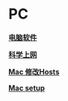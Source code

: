 # PC

[**电脑软件**](PC%2012fcaf4b858c4c5abb5dc109ff1cde95/%E7%94%B5%E8%84%91%E8%BD%AF%E4%BB%B6%20e37ec9c3ee4a42609a42627950cd7be2.md)

[**科学上网**](PC%2012fcaf4b858c4c5abb5dc109ff1cde95/%E7%A7%91%E5%AD%A6%E4%B8%8A%E7%BD%91%2024c60b318af546fab7cd08907a91a67d.md)

[**Mac 修改Hosts**](PC%2012fcaf4b858c4c5abb5dc109ff1cde95/Mac%20%E4%BF%AE%E6%94%B9Hosts%201c442924ab054f85a090fdd26ed3c105.md)

[**Mac setup**](PC%2012fcaf4b858c4c5abb5dc109ff1cde95/Mac%20setup%204c72c28bd8ec413a8d2c0ab97ee9b466.md)